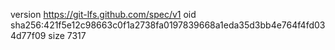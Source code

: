 version https://git-lfs.github.com/spec/v1
oid sha256:421f5e12c98663c0f1a2738fa0197839668a1eda35d3bb4e764f4fd034d77f09
size 7317
